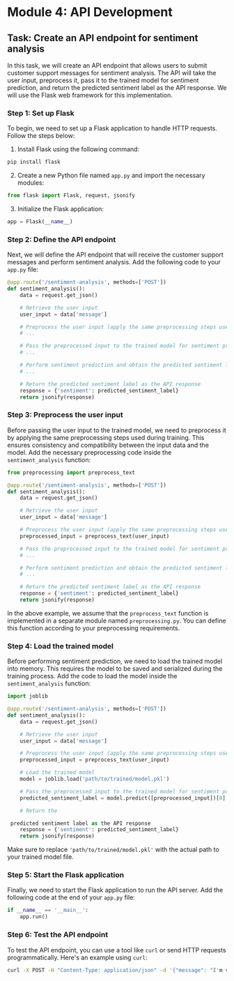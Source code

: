 # Module 4: API Development

## Task: Create an API endpoint for sentiment analysis

In this task, we will create an API endpoint that allows users to submit customer support messages for sentiment analysis. The API will take the user input, preprocess it, pass it to the trained model for sentiment prediction, and return the predicted sentiment label as the API response. We will use the Flask web framework for this implementation.

### Step 1: Set up Flask

To begin, we need to set up a Flask application to handle HTTP requests. Follow the steps below:

1. Install Flask using the following command:
```python
pip install flask
```

2. Create a new Python file named `app.py` and import the necessary modules:
```python
from flask import Flask, request, jsonify
```

3. Initialize the Flask application:
```python
app = Flask(__name__)
```

### Step 2: Define the API endpoint

Next, we will define the API endpoint that will receive the customer support messages and perform sentiment analysis. Add the following code to your `app.py` file:

```python
@app.route('/sentiment-analysis', methods=['POST'])
def sentiment_analysis():
    data = request.get_json()

    # Retrieve the user input
    user_input = data['message']

    # Preprocess the user input (apply the same preprocessing steps used during training)
    # ...

    # Pass the preprocessed input to the trained model for sentiment prediction
    # ...

    # Perform sentiment prediction and obtain the predicted sentiment label
    # ...

    # Return the predicted sentiment label as the API response
    response = {'sentiment': predicted_sentiment_label}
    return jsonify(response)
```

### Step 3: Preprocess the user input

Before passing the user input to the trained model, we need to preprocess it by applying the same preprocessing steps used during training. This ensures consistency and compatibility between the input data and the model. Add the necessary preprocessing code inside the `sentiment_analysis` function:

```python
from preprocessing import preprocess_text

@app.route('/sentiment-analysis', methods=['POST'])
def sentiment_analysis():
    data = request.get_json()

    # Retrieve the user input
    user_input = data['message']

    # Preprocess the user input (apply the same preprocessing steps used during training)
    preprocessed_input = preprocess_text(user_input)

    # Pass the preprocessed input to the trained model for sentiment prediction
    # ...

    # Perform sentiment prediction and obtain the predicted sentiment label
    # ...

    # Return the predicted sentiment label as the API response
    response = {'sentiment': predicted_sentiment_label}
    return jsonify(response)
```

In the above example, we assume that the `preprocess_text` function is implemented in a separate module named `preprocessing.py`. You can define this function according to your preprocessing requirements.

### Step 4: Load the trained model

Before performing sentiment prediction, we need to load the trained model into memory. This requires the model to be saved and serialized during the training process. Add the code to load the model inside the `sentiment_analysis` function:

```python
import joblib

@app.route('/sentiment-analysis', methods=['POST'])
def sentiment_analysis():
    data = request.get_json()

    # Retrieve the user input
    user_input = data['message']

    # Preprocess the user input (apply the same preprocessing steps used during training)
    preprocessed_input = preprocess_text(user_input)

    # Load the trained model
    model = joblib.load('path/to/trained/model.pkl')

    # Pass the preprocessed input to the trained model for sentiment prediction
    predicted_sentiment_label = model.predict([preprocessed_input])[0]

    # Return the

 predicted sentiment label as the API response
    response = {'sentiment': predicted_sentiment_label}
    return jsonify(response)
```

Make sure to replace `'path/to/trained/model.pkl'` with the actual path to your trained model file.

### Step 5: Start the Flask application

Finally, we need to start the Flask application to run the API server. Add the following code at the end of your `app.py` file:

```python
if __name__ == '__main__':
    app.run()
```

### Step 6: Test the API endpoint

To test the API endpoint, you can use a tool like `curl` or send HTTP requests programmatically. Here's an example using `curl`:

```bash
curl -X POST -H "Content-Type: application/json" -d '{"message": "I'm very satisfied with the customer support!"}' http://localhost:5000/sentiment-analysis
```

